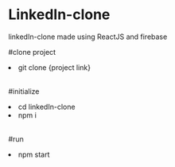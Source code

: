 # LinkedIn-clone
linkedIn-clone made using ReactJS and firebase

#clone project<br />
<li>git clone {project link}</li><br />

#initialize <br />
<li>cd linkedIn-clone<br />
<li>npm i</li><br />

#run<br />
<li>npm start</li><br />
